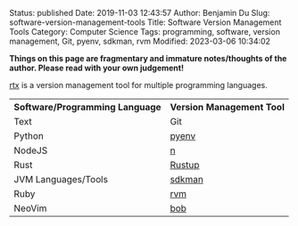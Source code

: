 Status: published
Date: 2019-11-03 12:43:57
Author: Benjamin Du
Slug: software-version-management-tools
Title: Software Version Management Tools
Category: Computer Science
Tags: programming, software, version management, Git, pyenv, sdkman, rvm
Modified: 2023-03-06 10:34:02

**Things on this page are fragmentary and immature notes/thoughts of the author. Please read with your own judgement!**

[rtx](https://github.com/jdxcode/rtx)
is a version management tool for multiple programming languages.

<table style="width:100%">
  <tr>
    <th> Software/Programming Language </th>
    <th> Version Management Tool </th>
  </tr>
  <tr>
    <td> Text </td>
    <td> Git </td>
  </tr>
  <tr>
    <td> Python </td>
    <td> <a href="https://github.com/pyenv/pyenv"> pyenv </a> </td>
  </tr>
  <tr>
    <td> NodeJS </td>
    <td> <a href="https://github.com/tj/n"> n </a> </td>
  </tr>
  <tr>
    <td> Rust </td>
    <td> <a href="https://rustup.rs/"> Rustup </a> </td>
  </tr>
  <tr>
    <td> JVM Languages/Tools </td>
    <td> <a href="https://sdkman.io/"> sdkman </a> </td>
  </tr>
  <tr>
    <td> Ruby </td>
    <td> <a href="https://rvm.io/"> rvm </a> </td>
  </tr>
  <tr>
    <td> NeoVim </td>
    <td> <a href="https://github.com/MordechaiHadad/bob"> bob </a> </td>
  </tr>
</table>
